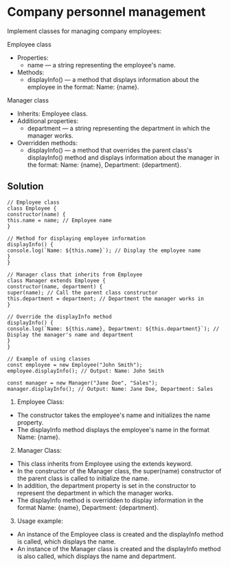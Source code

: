# Company personnel management

Implement classes for managing company employees:

Employee class

- Properties:
  - name — a string representing the employee's name.
- Methods:
  - displayInfo() — a method that displays information about the employee in the format: Name: {name}.

Manager class

- Inherits: Employee class.
- Additional properties:
  - department — a string representing the department in which the manager works.
- Overridden methods:
  - displayInfo() — a method that overrides the parent class's displayInfo() method and displays information about the manager in the format: Name: {name}, Department: {department}.

## Solution

```Js
// Employee class
class Employee {
constructor(name) {
this.name = name; // Employee name
}

// Method for displaying employee information
displayInfo() {
console.log(`Name: ${this.name}`); // Display the employee name
}
}

// Manager class that inherits from Employee
class Manager extends Employee {
constructor(name, department) {
super(name); // Call the parent class constructor
this.department = department; // Department the manager works in
}

// Override the displayInfo method
displayInfo() {
console.log(`Name: ${this.name}, Department: ${this.department}`); // Display the manager's name and department
}
}

// Example of using classes
const employee = new Employee("John Smith");
employee.displayInfo(); // Output: Name: John Smith

const manager = new Manager("Jane Doe", "Sales");
manager.displayInfo(); // Output: Name: Jane Doe, Department: Sales
```

1. Employee Class:

- The constructor takes the employee's name and initializes the name property.
- The displayInfo method displays the employee's name in the format Name: {name}.

2. Manager Class:

- This class inherits from Employee using the extends keyword.
- In the constructor of the Manager class, the super(name) constructor of the parent class is called to initialize the name.
- In addition, the department property is set in the constructor to represent the department in which the manager works.
- The displayInfo method is overridden to display information in the format Name: {name}, Department: {department}.

3. Usage example:

- An instance of the Employee class is created and the displayInfo method is called, which displays the name.
- An instance of the Manager class is created and the displayInfo method is also called, which displays the name and department.
